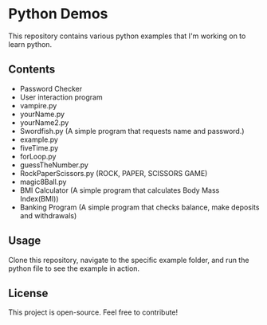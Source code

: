 # Python Demos

This repository contains various python examples that I'm working on to learn python.

## Contents

- Password Checker
- User interaction program
- vampire.py
- yourName.py
- yourName2.py
- Swordfish.py (A simple program that requests name and password.)
- example.py 
- fiveTime.py
- forLoop.py
- guessTheNumber.py 
- RockPaperScissors.py (ROCK, PAPER, SCISSORS GAME)
- magic8Ball.py
- BMI Calculator (A simple program that calculates Body Mass Index(BMI))
- Banking Program (A simple program that checks balance, make deposits and withdrawals)

## Usage

Clone this repository, navigate to the specific example folder, and run the python file to see the example in action.

## License

This project is open-source. Feel free to contribute!

 